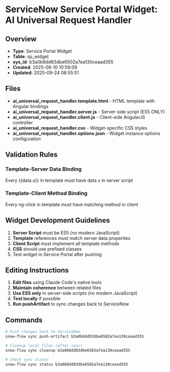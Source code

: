 # ServiceNow Service Portal Widget: AI Universal Request Handler

## Overview
- **Type**: Service Portal Widget
- **Table**: sp_widget
- **sys_id**: b3a0b8dd83dbe6502a7ea130ceaad355
- **Created**: 2025-08-10 10:59:09
- **Updated**: 2025-09-24 06:55:51

## Files
- **ai_universal_request_handler.template.html** - HTML template with Angular bindings
- **ai_universal_request_handler.server.js** - Server-side script (ES5 ONLY)
- **ai_universal_request_handler.client.js** - Client-side AngularJS controller
- **ai_universal_request_handler.css** - Widget-specific CSS styles
- **ai_universal_request_handler.options.json** - Widget instance options configuration

## Validation Rules
### Template-Server Data Binding
Every {{data.x}} in template must have data.x in server script

### Template-Client Method Binding
Every ng-click in template must have matching method in client

## Widget Development Guidelines

1. **Server Script** must be ES5 (no modern JavaScript)
2. **Template** references must match server data properties
3. **Client Script** must implement all template methods
4. **CSS** should use prefixed classes
5. Test widget in Service Portal after pushing

## Editing Instructions

1. **Edit files** using Claude Code's native tools
2. **Maintain coherence** between related files
3. **Use ES5 only** in server-side scripts (no modern JavaScript)
4. **Test locally** if possible
5. **Run pushArtifact** to sync changes back to ServiceNow

## Commands

```bash
# Push changes back to ServiceNow
snow-flow sync push-artifact b3a0b8dd83dbe6502a7ea130ceaad355

# Cleanup local files (after sync)
snow-flow sync cleanup b3a0b8dd83dbe6502a7ea130ceaad355

# Check sync status
snow-flow sync status b3a0b8dd83dbe6502a7ea130ceaad355
```
